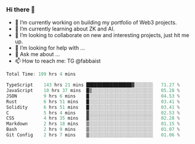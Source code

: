 ### Hi there 👋

- 🔭 I’m currently working on building my portfolio of Web3 projects. 
- 🌱 I’m currently learning about ZK and AI.
- 👯 I’m looking to collaborate on new and interesting projects, just hit me up. 
- 🤔 I’m looking for help with ... 
- 💬 Ask me about ...
- 📫 How to reach me: TG @fabbaist

<!--
**fabbaisteth/fabbaisteth** is a ✨ _special_ ✨ repository because its `README.md` (this file) appears on your GitHub profile.

Here are some ideas to get you started:

- 🔭 I’m currently working on ...
- 🌱 I’m currently learning ...
- 👯 I’m looking to collaborate on ...
- 🤔 I’m looking for help with ...
- 💬 Ask me about ...
- 📫 How to reach me: ...
- 😄 Pronouns: ...
- ⚡ Fun fact: ...
-->

<!--START_SECTION:waka-->

```rust
Total Time: 199 hrs 4 mins

TypeScript    143 hrs 21 mins █████████████████▓░░░░░░░   71.27 %
JavaScript    10 hrs 37 mins  █▒░░░░░░░░░░░░░░░░░░░░░░░   05.28 %
JSON          9 hrs 6 mins    █░░░░░░░░░░░░░░░░░░░░░░░░   04.53 %
Rust          6 hrs 51 mins   █░░░░░░░░░░░░░░░░░░░░░░░░   03.41 %
Solidity      6 hrs 51 mins   █░░░░░░░░░░░░░░░░░░░░░░░░   03.41 %
C             5 hrs 4 mins    ▓░░░░░░░░░░░░░░░░░░░░░░░░   02.53 %
CSS           4 hrs 35 mins   ▓░░░░░░░░░░░░░░░░░░░░░░░░   02.28 %
Markdown      2 hrs 18 mins   ▒░░░░░░░░░░░░░░░░░░░░░░░░   01.15 %
Bash          2 hrs 9 mins    ▒░░░░░░░░░░░░░░░░░░░░░░░░   01.07 %
Git Config    2 hrs 7 mins    ▒░░░░░░░░░░░░░░░░░░░░░░░░   01.06 %
```

<!--END_SECTION:waka-->
